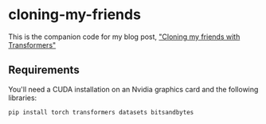 # cloning-my-friends

This is the companion code for my blog post, ["Cloning my friends with Transformers"](https://kpthe.dev/blog/cloning-my-friends-with-transformers/)

## Requirements
You'll need a CUDA installation on an Nvidia graphics card and the following libraries:

```python
pip install torch transformers datasets bitsandbytes
```
